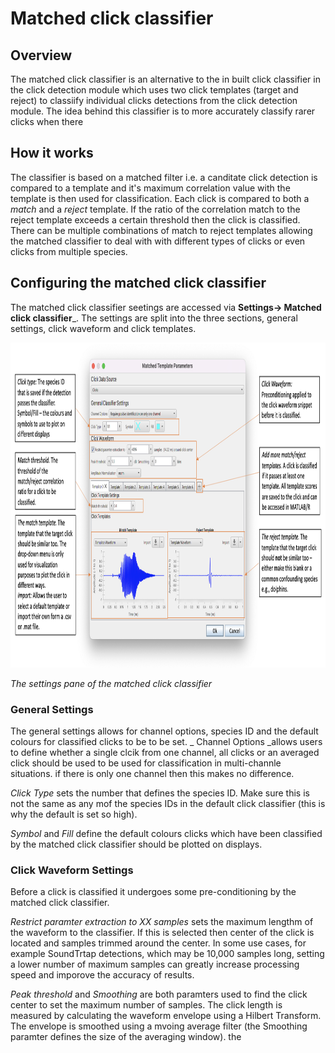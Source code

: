 # Matched click classifier

## Overview

The matched click classifier is an alternative to the in built click classifier in the click detection module which uses two click templates (target and reject) to classiify individual clicks detections from the click detection module. The idea behind this classifier is to more accurately classify rarer clicks when there 

## How it works

The classifier is based on a matched filter i.e. a canditate click detection is compared to a template and it's maximum correlation value with the template is then used for classification. Each click is compared to both a _match_ and a _reject_ template. If the ratio of the correlation match to the reject template exceeds a certain threshold then the click is classified. There can be multiple combinations of match to reject templates allowing the matched classifier to deal with with different types of clicks or even clicks from multiple species.


## Configuring the matched click classifier

The matched click classifier seetings are accessed via **Settings-> Matched click classifier**_. The settings are split into the three sections, general settings, click waveform and click templates. 

<p align="center">
  <img width="950" height="520" src = "resources/matched_click_dialog_summary.png">
</p>

_The settings pane of the matched click classifier_

### General Settings

The general settings allows for channel options, species ID and the default colours for classified clicks to be to be set. 
_
Channel Options _allows users to define whether a single clcik from one channel, all clicks or an averaged click should be used to be used for classification in multi-channle situations. if there is only one channel then this makes no difference. 

_Click Type_ sets the number that defines the species ID. Make sure this is not the same as any mof the species IDs in the default click classifier (this is why the default is set so high). 

_Symbol_ and _Fill_ define the default colours clicks which have been classified by the matched click classifier should be plotted on displays. 

###  Click Waveform Settings

Before a click is classified it undergoes some pre-conditioning by the matched click classifier. 

_Restrict paramter extraction to XX samples_ sets the maximum lengthm of the waveform to the classifier. If this is selected then center of the click is located and samples trimmed around the center. In some use cases, for example SoundTrtap detections, which may be 10,000 samples long, setting a lower number of maximum samples can greatly increase processing speed and imporove the accuracy of results. 

_Peak threshold_ and _Smoothing_ are both paramters used to find the click center to set the maximum number of samples. The click length is measured by calculating the waveform envelope using a Hilbert Transform. The envelope is smoothed using a mvoing average filter (the Smoothing paramter defines the size of the averaging window). the 


